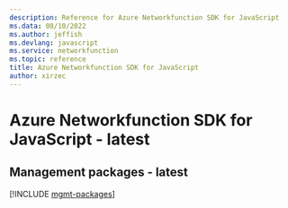 ```yaml
---
description: Reference for Azure Networkfunction SDK for JavaScript
ms.data: 08/10/2022
ms.author: jeffish
ms.devlang: javascript
ms.service: networkfunction
ms.topic: reference
title: Azure Networkfunction SDK for JavaScript
author: xirzec
---
```

# Azure Networkfunction SDK for JavaScript - latest

## Management packages - latest
[!INCLUDE [mgmt-packages](networkfunction-mgmt-index.md)]